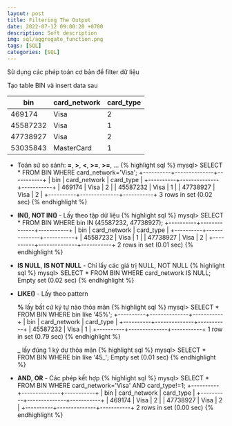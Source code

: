 ```yaml
---
layout: post
title: Filtering The Output
date: 2022-07-12 09:00:20 +0700
description: Soft description
img: sql/aggregate_function.png
tags: [SQL]
categories: [SQL]
---
```


Sử dụng các phép toán cơ bản để filter dữ liệu

Tạo table BIN và insert data sau

| bin      | card_network | card_type |
|----------|--------------|-----------|
| 469174   | Visa         | 2         |
| 45587232 | Visa         | 1         |
| 47738927 | Visa         | 2         |
| 53035843 | MasterCard   | 1         |

- Toán sử so sánh: **=**, **>**, **<**, **>=**, **>=**, ...
{% highlight sql %}
mysql> SELECT * FROM BIN WHERE card_network='Visa';
+----------+--------------+-----------+
| bin      | card_network | card_type |
+----------+--------------+-----------+
|   469174 | Visa         |         2 |
| 45587232 | Visa         |         1 |
| 47738927 | Visa         |         2 |
+----------+--------------+-----------+
3 rows in set (0.02 sec)
{% endhighlight %}

- **IN()**, **NOT IN()** - Lấy theo tập dữ liệu
{% highlight sql %}
mysql> SELECT * FROM BIN WHERE bin IN (45587232, 47738927);
+----------+--------------+-----------+
| bin      | card_network | card_type |
+----------+--------------+-----------+
| 45587232 | Visa         |         1 |
| 47738927 | Visa         |         2 |
+----------+--------------+-----------+
2 rows in set (0.01 sec)
{% endhighlight %}

- **IS NULL**, **IS NOT NULL** - Chỉ lấy các giá trị NULL, NOT NULL
{% highlight sql %}
mysql> SELECT * FROM BIN WHERE card_network IS NULL;
Empty set (0.02 sec)
{% endhighlight %}

- **LIKE()** - Lấy theo pattern

  **%** lấy bất cứ ký tự nào thỏa mãn
{% highlight sql %}
mysql> SELECT * FROM BIN WHERE bin like '45%';
+----------+--------------+-----------+
| bin      | card_network | card_type |
+----------+--------------+-----------+
| 45587232 | Visa         |         1 |
+----------+--------------+-----------+
1 row in set (0.79 sec)
{% endhighlight %}

  **_** lấy đúng 1 ký dự thỏa mãn
{% highlight sql %}
mysql> SELECT * FROM BIN WHERE bin like '45_';
Empty set (0.01 sec)
{% endhighlight %}

- **AND**, **OR** - Các phép kết hợp
{% highlight sql %}
mysql> SELECT * FROM BIN WHERE card_network='Visa' AND card_type!=1;
+----------+--------------+-----------+
| bin      | card_network | card_type |
+----------+--------------+-----------+
|   469174 | Visa         |         2 |
| 47738927 | Visa         |         2 |
+----------+--------------+-----------+
2 rows in set (0.00 sec)
{% endhighlight %}